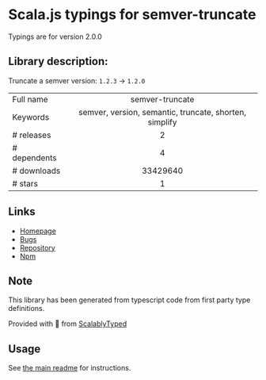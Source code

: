 
# Scala.js typings for semver-truncate

Typings are for version 2.0.0

## Library description:
Truncate a semver version: `1.2.3` → `1.2.0`

|                    |                 |
| ------------------ | :-------------: |
| Full name          | semver-truncate |
| Keywords           | semver, version, semantic, truncate, shorten, simplify |
| # releases         | 2 |
| # dependents       | 4 |
| # downloads        | 33429640 |
| # stars            | 1 |

## Links
- [Homepage](https://github.com/sindresorhus/semver-truncate#readme)
- [Bugs](https://github.com/sindresorhus/semver-truncate/issues)
- [Repository](https://github.com/sindresorhus/semver-truncate)
- [Npm](https://www.npmjs.com/package/semver-truncate)
    


## Note
This library has been generated from typescript code from first party type definitions.

Provided with :purple_heart: from [ScalablyTyped](https://github.com/oyvindberg/ScalablyTyped)

## Usage
See [the main readme](../../readme.md) for instructions.



